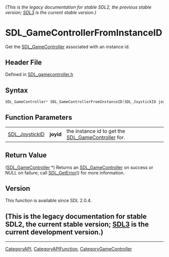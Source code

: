 ###### (This is the legacy documentation for stable SDL2, the previous stable version; [SDL3](https://wiki.libsdl.org/SDL3/) is the current stable version.)
# SDL_GameControllerFromInstanceID

Get the [SDL_GameController](SDL_GameController) associated with an instance id.

## Header File

Defined in [SDL_gamecontroller.h](https://github.com/libsdl-org/SDL/blob/SDL2/include/SDL_gamecontroller.h)

## Syntax

```c
SDL_GameController* SDL_GameControllerFromInstanceID(SDL_JoystickID joyid);
```

## Function Parameters

|                                  |           |                                                                          |
| -------------------------------- | --------- | ------------------------------------------------------------------------ |
| [SDL_JoystickID](SDL_JoystickID) | **joyid** | the instance id to get the [SDL_GameController](SDL_GameController) for. |

## Return Value

([SDL_GameController](SDL_GameController) *) Returns an
[SDL_GameController](SDL_GameController) on success or NULL on failure;
call [SDL_GetError](SDL_GetError)() for more information.

## Version

This function is available since SDL 2.0.4.

## (This is the legacy documentation for stable SDL2, the current stable version; [SDL3](https://wiki.libsdl.org/SDL3/) is the current development version.)



----
[CategoryAPI](CategoryAPI), [CategoryAPIFunction](CategoryAPIFunction), [CategoryGameController](CategoryGameController)

